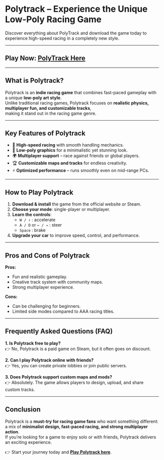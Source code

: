 # Polytrack – Experience the Unique Low-Poly Racing Game

Discover everything about PolyTrack and download the game today to experience high-speed racing in a completely new style.

---
## Play Now: [PolyTrack Here](https://1kb.link/6HlRyc)
---
## What is Polytrack?

Polytrack is an **indie racing game** that combines fast-paced gameplay with a unique **low-poly art style**.  
Unlike traditional racing games, Polytrack focuses on **realistic physics, multiplayer fun, and customizable tracks**,  
making it stand out in the racing game genre.

---

## Key Features of Polytrack

- 🚗 **High-speed racing** with smooth handling mechanics.  
- 🎨 **Low-poly graphics** for a minimalistic yet stunning look.  
- 🌍 **Multiplayer support** – race against friends or global players.  
- 🏆 **Customizable maps and tracks** for endless creativity.  
- ⚡ **Optimized performance** – runs smoothly even on mid-range PCs.  

---

## How to Play Polytrack

1. **Download & install** the game from the official website or Steam.  
2. **Choose your mode**: single-player or multiplayer.  
3. **Learn the controls**:  
   - `W / ↑` : accelerate  
   - `A / D` or `← / →` : steer  
   - `Space` : brake  
4. **Upgrade your car** to improve speed, control, and performance.  

---

## Pros and Cons of Polytrack

**Pros:**  
- Fun and realistic gameplay.  
- Creative track system with community maps.  
- Strong multiplayer experience.  

**Cons:**  
- Can be challenging for beginners.  
- Limited side modes compared to AAA racing titles.  

---

## Frequently Asked Questions (FAQ)

**1. Is Polytrack free to play?**  
👉 No, Polytrack is a paid game on Steam, but it often goes on discount.  

**2. Can I play Polytrack online with friends?**  
👉 Yes, you can create private lobbies or join public servers.  

**3. Does Polytrack support custom maps and mods?**  
👉 Absolutely. The game allows players to design, upload, and share custom tracks.  

---

## Conclusion

Polytrack is a **must-try for racing game fans** who want something different:  
a mix of **minimalist design, fast-paced racing, and strong multiplayer action**.  
If you’re looking for a game to enjoy solo or with friends, Polytrack delivers an exciting experience.  

👉 Start your journey today and **[Play Polytrack here](https://1kb.link/6HlRyc)**.  
